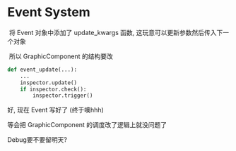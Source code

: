 # Event System

​	将 Event 对象中添加了 update_kwargs 函数, 这玩意可以更新参数然后传入下一个对象

​	所以 GraphicComponent 的结构要改

```Python
def event_update(...):
    ...
    inspector.update()
    if inspector.check():
        inspector.trigger()
```

好, 现在 Event 写好了 (终于噢hhh)

等会把 GraphicComponent 的调度改了逻辑上就没问题了

Debug要不要留明天?